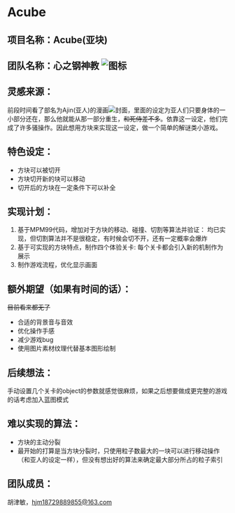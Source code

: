 # Acube 
## 项目名称：Acube(亚块)
## 团队名称：心之钢神教 ![图标](https://game.gtimg.cn/images/lol/act/img/item/3084.png)
## 灵感来源：
前段时间看了部名为Ajin(亚人)的漫画![封面](https://bkimg.cdn.bcebos.com/pic/32fa828ba61ea8d34e72bbe4920a304e241f58fa?x-bce-process=image/resize,m_lfit,w_536,limit_1)，里面的设定为亚人们只要身体的一小部分还在，那么他就能从那一部分重生，~~和死侍差不多~~。依靠这一设定，他们完成了许多骚操作。因此想用方块来实现这一设定，做一个简单的解谜类小游戏。
## 特色设定：
* 方块可以被切开
* 方块切开新的块可以移动
* 切开后的方块在一定条件下可以补全
## 实现计划：
1. 基于MPM99代码，增加对于方块的移动、碰撞、切割等算法并验证：
均已实现，但切割算法并不是很稳定，有时候会切不开，还有一定概率会爆炸
2. 基于可实现的方块特点，制作四个体验关卡:
每个关卡都会引入新的机制作为展示
3. 制作游戏流程，优化显示画面
## 额外期望（如果有时间的话）：
~~目前看来都无了~~
* 合适的背景音与音效
* 优化操作手感
* 减少游戏bug
* 使用图片素材纹理代替基本图形绘制
## 后续想法：
手动设置几个关卡的object的参数就感觉很麻烦，如果之后想要做成更完整的游戏的话考虑加入蓝图模式
## 难以实现的算法：
* 方块的主动分裂
* 最开始的打算是当方块分裂时，只使用粒子数最大的一块可以进行移动操作（和亚人的设定一样），但没有想出好的算法来确定最大部分所占的粒子索引
## 团队成员：
胡津敏，hjm18729889855@163.com
